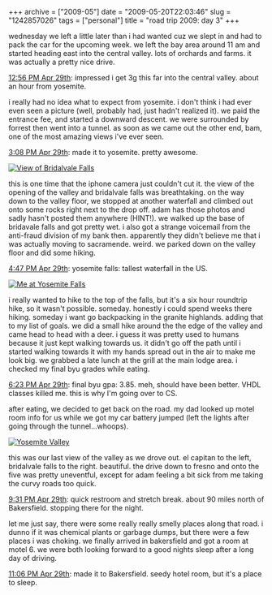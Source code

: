 +++
archive = ["2009-05"]
date = "2009-05-20T22:03:46"
slug = "1242857026"
tags = ["personal"]
title = "road trip 2009: day 3"
+++

wednesday we left a little later than i had wanted cuz we slept in and had
to pack the car for the upcoming week. we left the bay area around 11 am
and started heading east into the central valley. lots of orchards and
farms. it was actually a pretty nice drive.

[12:56 PM Apr 29th][1]: impressed i get 3g this far into the central
valley. about an hour from yosemite.

i really had no idea what to expect from yosemite. i don't think i had
ever even seen a picture (well, probably had, just hadn't realized it). we
paid the entrance fee, and started a downward descent. we were surrounded
by forrest then went into a tunnel. as soon as we came out the other end,
bam, one of the most amazing views i've ever seen.

[3:08 PM Apr 29th][2]: made it to yosemite. pretty awesome.

[![View of Bridalvale Falls][3]][4]

this is one time that the iphone camera just couldn't cut it. the view of
the opening of the valley and bridalvale falls was breathtaking. on the
way down to the valley floor, we stopped at another waterfall and climbed
out onto some rocks right next to the drop off. adam has those photos and
sadly hasn't posted them anywhere (HINT!). we walked up the base of
bridavale falls and got pretty wet. i also got a strange voicemail from
the anti-fraud division of my bank then. apparently they didn't believe me
that i was actually moving to sacramende. weird. we parked down on the
valley floor and did some hiking.

[4:47 PM Apr 29th][5]: yosemite falls: tallest waterfall in the US.

[![Me at Yosemite Falls][6]][7]

i really wanted to hike to the top of the falls, but it's a six hour
roundtrip hike, so it wasn't possible. someday. honestly i could spend
weeks there hiking. someday i want go backpacking in the granite
highlands. adding that to my list of goals. we did a small hike around the
the edge of the valley and came head to head with a deer. i guess it was
pretty used to humans because it just kept walking towards us. it didn't
go off the path until i started walking towards it with my hands spread
out in the air to make me look big. we grabbed a late lunch at the grill
at the main lodge area. i checked my final byu grades while eating.

[6:23 PM Apr 29th][8]: final byu gpa: 3.85. meh, should have been better.
VHDL classes killed me. this is why I'm going over to CS.

after eating, we decided to get back on the road. my dad looked up motel
room info for us while we got my car battery jumped (left the lights after
going through the tunnel...whoops).

[![Yosemite Valley][9]][10]

this was our last view of the valley as we drove out. el capitan to the
left, bridalvale falls to the right. beautiful. the drive down to fresno
and onto the five was pretty uneventful, except for adam feeling a bit
sick from me taking the curvy roads too quick.

[9:31 PM Apr 29th][11]: quick restroom and stretch break. about 90 miles
north of Bakersfield. stopping there for the night.

let me just say, there were some really really smelly places along that
road. i dunno if it was chemical plants or garbage dumps, but there were
a few places i was choking. we finally arrived in bakersfield and got
a room at motel 6. we were both looking forward to a good nights sleep
after a long day of driving.

[11:06 PM Apr 29th][12]: made it to Bakersfield. seedy hotel room, but
it's a place to sleep.

[1]: http://twitter.com/bismark/status/1651518639
[2]: http://twitter.com/bismark/status/1652702791
[3]: http://farm3.static.flickr.com/2314/3530504054_d33487d5e2.jpg
[4]: http://www.flickr.com/photos/28471535@N02/3530504054 (View 'View of Bridalvale Falls' on Flickr.com)
[5]: http://twitter.com/bismark/status/1653544667
[6]: http://farm3.static.flickr.com/2209/3530507096_b78323faa7.jpg
[7]: http://www.flickr.com/photos/28471535@N02/3530507096 (View 'Me at Yosemite Falls' on Flickr.com)
[8]: http://twitter.com/bismark/status/1654305931
[9]: http://farm3.static.flickr.com/2411/3530508750_4b91ce0eaa.jpg
[10]: http://www.flickr.com/photos/28471535@N02/3530508750 (View 'Yosemite Valley' on Flickr.com)
[11]: http://twitter.com/bismark/status/1655911830
[12]: http://twitter.com/bismark/status/1656543614

